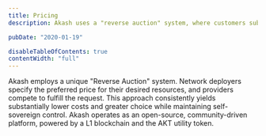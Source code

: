 ```yaml
---
title: Pricing
description: Akash uses a "reverse auction" system, where customers submit their desired price and providers compete for the business. This often results in prices up to 85% lower than other cloud systems.

pubDate: "2020-01-19"

disableTableOfContents: true
contentWidth: "full"
---
```


Akash employs a unique "Reverse Auction" system. Network deployers specify the preferred price for their desired resources, and providers compete to fulfill the request. This approach consistently yields substantially lower costs and greater choice while maintaining self-sovereign control. Akash operates as an open-source, community-driven platform, powered by a L1 blockchain and the AKT utility token.
